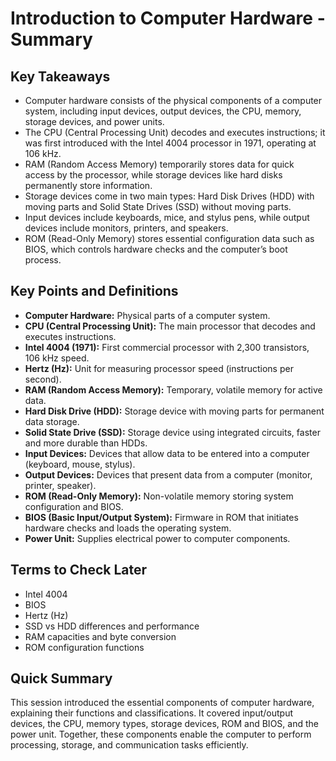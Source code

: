 # Introduction to Computer Hardware - Summary

## Key Takeaways

- Computer hardware consists of the physical components of a computer system, including input devices, output devices, the CPU, memory, storage devices, and power units.
- The CPU (Central Processing Unit) decodes and executes instructions; it was first introduced with the Intel 4004 processor in 1971, operating at 106 kHz.
- RAM (Random Access Memory) temporarily stores data for quick access by the processor, while storage devices like hard disks permanently store information.
- Storage devices come in two main types: Hard Disk Drives (HDD) with moving parts and Solid State Drives (SSD) without moving parts.
- Input devices include keyboards, mice, and stylus pens, while output devices include monitors, printers, and speakers.
- ROM (Read-Only Memory) stores essential configuration data such as BIOS, which controls hardware checks and the computer’s boot process.

## Key Points and Definitions

- **Computer Hardware:** Physical parts of a computer system.
- **CPU (Central Processing Unit):** The main processor that decodes and executes instructions.
- **Intel 4004 (1971):** First commercial processor with 2,300 transistors, 106 kHz speed.
- **Hertz (Hz):** Unit for measuring processor speed (instructions per second).
- **RAM (Random Access Memory):** Temporary, volatile memory for active data.
- **Hard Disk Drive (HDD):** Storage device with moving parts for permanent data storage.
- **Solid State Drive (SSD):** Storage device using integrated circuits, faster and more durable than HDDs.
- **Input Devices:** Devices that allow data to be entered into a computer (keyboard, mouse, stylus).
- **Output Devices:** Devices that present data from a computer (monitor, printer, speaker).
- **ROM (Read-Only Memory):** Non-volatile memory storing system configuration and BIOS.
- **BIOS (Basic Input/Output System):** Firmware in ROM that initiates hardware checks and loads the operating system.
- **Power Unit:** Supplies electrical power to computer components.

## Terms to Check Later

- Intel 4004
- BIOS
- Hertz (Hz)
- SSD vs HDD differences and performance
- RAM capacities and byte conversion
- ROM configuration functions

## Quick Summary

This session introduced the essential components of computer hardware, explaining their functions and classifications. It covered input/output devices, the CPU, memory types, storage devices, ROM and BIOS, and the power unit. Together, these components enable the computer to perform processing, storage, and communication tasks efficiently.

